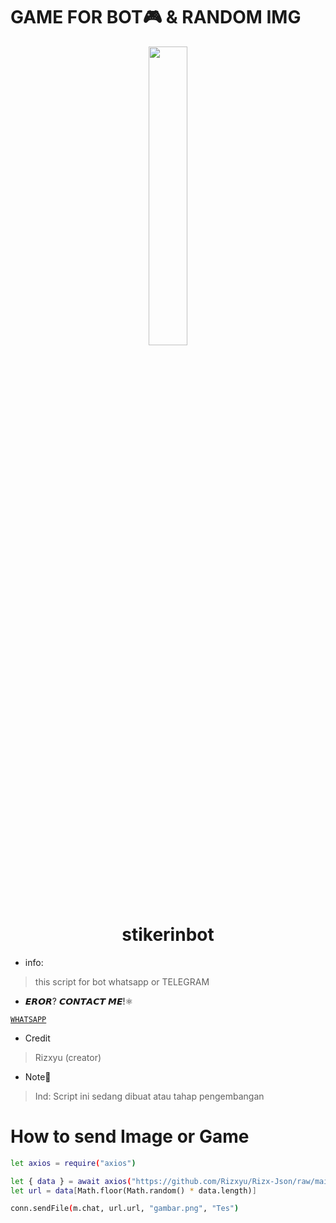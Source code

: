 # GAME FOR BOT🎮 & RANDOM IMG
<p align="center">
	<img src="https://user-images.githubusercontent.com/88314302/135240132-4919173e-b68c-482a-885d-d3e9bc916d18.gif" width="35%" style="margin-left: auto;margin-right: auto;display: block;">
</p>
<h1 align="center">stikerinbot</h1>

* info:
> this script for bot whatsapp or TELEGRAM

* 𝙀𝙍𝙊𝙍? 𝘾𝙊𝙉𝙏𝘼𝘾𝙏 𝙈𝙀!⚛

[`WHATSAPP`](https://wa.me/6282328303332?text=bug) 

* Credit
> Rizxyu (creator) 
* Note📑
> Ind: Script ini sedang dibuat atau tahap pengembangan

# How to send Image or Game
```bash
let axios = require("axios")

let { data } = await axios("https://github.com/Rizxyu/Rizx-Json/raw/main/random/cecan.json")
let url = data[Math.floor(Math.random() * data.length)]

conn.sendFile(m.chat, url.url, "gambar.png", "Tes")
```
